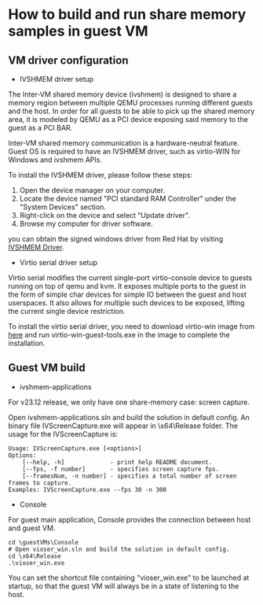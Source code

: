 # How to build and run share memory samples in guest VM

## VM driver configuration

- IVSHMEM driver setup

The Inter-VM shared memory device (ivshmem) is designed to share a memory region between multiple QEMU processes running different guests and the host.  In order for all guests to be able to pick up the shared memory area, it is modeled by QEMU as a PCI device exposing said memory to the guest as a PCI BAR.

Inter-VM shared memory communication is a hardware-neutral feature.
Guest OS is required to have an IVSHMEM driver, such as virtio-WIN for Windows and ivshmem APIs.

To install the IVSHMEM driver, please follow these steps:
1. Open the device manager on your computer.
2. Locate the device named "PCI standard RAM Controller" under the "System Devices" section.
3. Right-click on the device and select "Update driver".
4. Browse my computer for driver software.

you can obtain the signed windows driver from Red Hat by visiting [IVSHMEM Driver](https://fedorapeople.org/groups/virt/virtio-win/direct-downloads/upstream-virtio/).

- Virtio serial driver setup

Virtio serial modifies the current single-port virtio-console device to guests running on top of qemu and kvm. It exposes multiple ports to the guest in the form of simple char devices for simple IO between the guest and host userspaces. It also allows for multiple such devices to be exposed, lifting the current single device restriction.

To install the virtio serial driver, you need to download virtio-win image from [here](https://fedorapeople.org/groups/virt/virtio-win/direct-downloads/archive-virtio/virtio-win-0.1.215-2/virtio-win-0.1.215.iso) and run virtio-win-guest-tools.exe in the image to complete the installation.

## Guest VM build

- ivshmem-applications

For v23.12 release, we only have one share-memory case: screen capture.

Open ivshmem-applications.sln and build the solution in default config. An binary file IVScreenCapture.exe will appear in \x64\Release folder.
The usage for the IVScreenCapture is:
```
Usage: IVScreenCapture.exe [<options>]
Options:
    [--help, -h]             - print help README document.
    [--fps, -f number]       - specifies screen capture fps.
    [--framesNum, -n number] - specifies a total number of screen frames to capture.
Examples: IVScreenCapture.exe --fps 30 -n 300
```

- Console

For guest main application, Console provides the connection between host and guest VM.
```
cd \guestVMs\Console
# Open vioser_win.sln and build the solution in default config.
cd \x64\Release
.\vioser_win.exe
```

You can set the shortcut file containing "vioser_win.exe" to be launched at startup, so that the guest VM will always be in a state of listening to the host.
